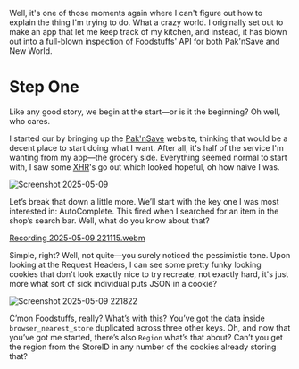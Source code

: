Well, it's one of those moments again where I can't figure out how to explain the thing I'm trying to do. What a crazy world. I originally set out to make an app that let me keep track of my kitchen, and instead, it has blown out into a full-blown inspection of Foodstuffs' API for both Pak'nSave and New World.


# Step One 
Like any good story, we begin at the start—or is it the beginning? Oh well, who cares.

I started our by bringing up the [Pak'nSave](https://www.paknsave.co.nz/) website, thinking that would be a decent place to start doing what I want. After all, it's half of the service I'm wanting from my app—the grocery side.
Everything seemed normal to start with, I saw some [XHR](https://developer.mozilla.org/en-US/docs/Web/API/XMLHttpRequest)'s go out which looked hopeful, oh how naive I was. 

![Screenshot 2025-05-09](https://github.com/user-attachments/assets/dcccb288-a09a-467d-8017-29201489a75c)

Let’s break that down a little more. We’ll start with the key one I was most interested in: AutoComplete. This fired when I searched for an item in the shop’s search bar. Well, what do you know about that?

[Recording 2025-05-09 221115.webm](https://github.com/user-attachments/assets/faeff742-1b3d-49de-bf8a-c8b4396f51dc)

Simple, right? Well, not quite—you surely noticed the pessimistic tone. Upon looking at the Request Headers, I can see some pretty funky looking cookies that don't look exactly nice to try recreate, not exactly hard, it's just more what sort of sick individual puts JSON in a cookie?

![Screenshot 2025-05-09 221822](https://github.com/user-attachments/assets/5977c843-1953-474e-b947-bff7a55940e7)

C’mon Foodstuffs, really? What’s with this? You’ve got the data inside `browser_nearest_store` duplicated across three other keys. Oh, and now that you’ve got me started, there’s also `Region` what’s that about? Can’t you get the region from the StoreID in any number of the cookies already storing that?
